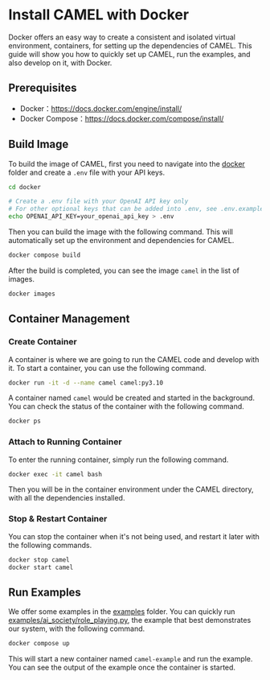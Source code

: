 # Install CAMEL with Docker

Docker offers an easy way to create a consistent and isolated virtual
environment, containers, for setting up the dependencies of CAMEL. This guide
will show you how to quickly set up CAMEL, run the examples, and also
develop on it, with Docker.

## Prerequisites
- Docker：https://docs.docker.com/engine/install/
- Docker Compose：https://docs.docker.com/compose/install/

## Build Image
To build the image of CAMEL, first you need to navigate into the
[docker](../docker) folder and create a `.env` file with your API keys.

```bash
cd docker

# Create a .env file with your OpenAI API key only
# For other optional keys that can be added into .env, see .env.example
echo OPENAI_API_KEY=your_openai_api_key > .env
```

Then you can build the image with the following command. This will 
automatically set up the environment and dependencies for CAMEL.

```bash
docker compose build
```

After the build is completed, you can see the image `camel` in the list
of images.

```bash
docker images
```

## Container Management

### Create Container
A container is where we are going to run the CAMEL code and develop with it.
To start a container, you can use the following command.

```bash
docker run -it -d --name camel camel:py3.10
```

A container named `camel` would be created and started in the background. You
can check the status of the container with the following command.

```bash
docker ps
```

### Attach to Running Container
To enter the running container, simply run the following command.

```bash
docker exec -it camel bash
```

Then you will be in the container environment under the CAMEL directory, with
all the dependencies installed.

### Stop & Restart Container
You can stop the container when it's not being used, and restart it later with
the following commands.

```bash
docker stop camel
docker start camel
```

## Run Examples
We offer some examples in the [examples](../examples) folder. You can
quickly run [examples/ai_society/role_playing.py](../examples/ai_society/role_playing.py), the example that
best demonstrates our system, with the following command.

```bash
docker compose up
```

This will start a new container named `camel-example` and run the example. You
can see the output of the example once the container is started.
